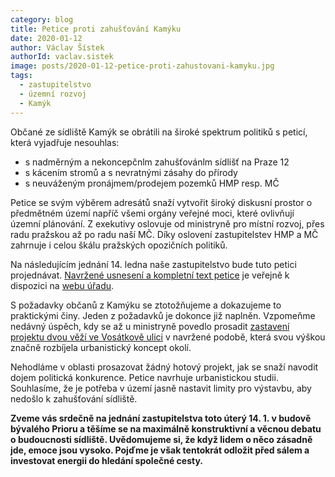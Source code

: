 ```yaml
---
category: blog
title: Petice proti zahušťování Kamýku
date: 2020-01-12
author: Václav Šístek
authorId: vaclav.sistek
image: posts/2020-01-12-petice-proti-zahustovani-kamyku.jpg
tags:
  - zastupitelstvo
  - územní rozvoj
  - Kamýk
---
```


Občané ze sídliště Kamýk se obrátili na široké spektrum politiků s peticí, která vyjadřuje nesouhlas:

 - s nadměrným a nekoncepčnlm zahušťovánlm sídlišť na Praze 12
 - s kácením stromů a s nevratnými zásahy do přírody
 - s neuváženým pronájmem/prodejem pozemků HMP resp. MČ

Petice se svým výběrem adresátů snaží vytvořit široký diskusní prostor o předmětném území napříč všemi orgány veřejné moci, které ovlivňují územní plánování. Z exekutivy oslovuje od ministryně pro místní rozvoj, přes radu pražskou až po radu naší MČ. Díky oslovení zastupitelstev HMP a MČ zahrnuje i celou škálu pražských opozičních politiků.

Na následujícím jednání 14. ledna naše zastupitelstvo bude tuto petici projednávat. [Navržené usnesení a kompletní text petice](https://www.praha12.cz/assets/File.ashx?id_org=80112&id_dokumenty=74141) je veřejně k dispozici na [webu úřadu](https://www.praha12.cz/materialy-pro-11-zasedani-zmc/d-74142/p1=63180).

S požadavky občanů z Kamýku se ztotožňujeme a dokazujeme to praktickými činy. Jeden z požadavků je dokonce již naplněn. Vzpomeňme nedávný úspěch, kdy se až u ministryně povedlo prosadit [zastavení projektu dvou věží ve Vosátkově ulici](https://www.praha12.cz/rozhodnuto-dve-veze-na-kamyku-nebudou/d-74072) v navržené podobě, která svou výškou značně rozbíjela urbanistický koncept okolí.

Nehodláme v oblasti prosazovat žádný hotový projekt, jak se snaží navodit dojem politická konkurence. Petice navrhuje urbanistickou studii. Souhlasíme, že je potřeba v území jasně nastavit limity pro výstavbu, aby nedošlo k zahušťování sídliště.

**Zveme vás srdečně na jednání zastupitelstva toto úterý 14. 1. v budově bývalého Prioru a těšíme se na maximálně konstruktivní a věcnou debatu o budoucnosti sídliště. Uvědomujeme si, že když lidem o něco zásadně jde, emoce jsou vysoko. Pojďme je však tentokrát odložit před sálem a investovat energii do hledání společné cesty.**
